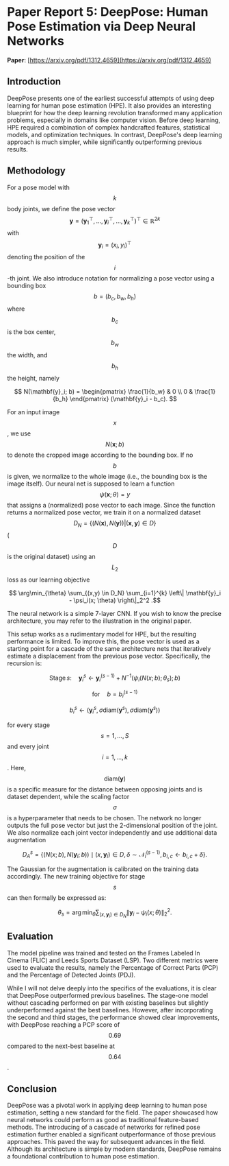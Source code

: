 # Paper Report 5: DeepPose: Human Pose Estimation via Deep Neural Networks

**Paper**: [https://arxiv.org/pdf/1312.4659](https://arxiv.org/pdf/1312.4659)

## Introduction

DeepPose presents one of the earliest successful attempts of using deep learning for human pose estimation (HPE). It also provides an interesting blueprint for how the deep learning revolution transformed many application problems, especially in domains like computer vision. Before deep learning, HPE required a combination of complex handcrafted features, statistical models, and optimization techniques. In contrast, DeepPose's deep learning approach is much simpler, while significantly outperforming previous results.

## Methodology

For a pose model with $$ k $$ body joints, we define the pose vector 
$$  \mathbf{y} = (\mathbf{y}_1^\top, \ldots,\mathbf{y}_i^\top ,\ldots ,\mathbf{y}_k^\top )^\top \in \mathbb{R}^{2k} $$ with $$ \mathbf{y}_i = (x_i, y_i)^\top $$
denoting the position of the $$i$$-th joint. We also introduce notation for normalizing a pose vector using a bounding box $$ b = (b_c, b_w, b_h) $$ where $$b_c$$ is
the box center, $$ b_w $$ the width, and $$ b_h $$ the height, namely

$$ 
N(\mathbf{y}_i; b) = 
\begin{pmatrix}
\frac{1}{b_w} & 0 \\
0 & \frac{1}{b_h}
\end{pmatrix}
(\mathbf{y}_i - b_c).
$$

For an input image $$x$$, we use $$ N(\mathbf{x}; b) $$ to denote the cropped image according to the bounding box. If no $$b$$ is given, we normalize to the whole image
(i.e., the bounding box is the image itself). Our neural net is supposed to learn a function $$ \psi(\mathbf{x};\theta) = y$$ that assigns a (normalized) pose vector to each image.
Since the function returns a normalized pose vector, we train it on a normalized dataset $$ D_N = \{ (N(\mathbf{x}), N(\mathbf{y})) | (\mathbf{x}, \mathbf{y}) \in D \} $$ ($$D$$ is the original dataset)
using an $$ L_2 $$ loss as our learning objective

$$ \arg\min_{\theta} \sum_{(x,y) \in D_N} \sum_{i=1}^{k} \left\| \mathbf{y}_i - \psi_i(x; \theta) \right\|_2^2 .$$

The neural network is a simple 7-layer CNN. If you wish to know the precise architecture, you may refer to the illustration in the original paper.

This setup works as a rudimentary model for HPE, but the resulting performance is limited. To improve this, the pose vector is used as a starting point for a cascade of
the same architecture nets that iteratively estimate a displacement from the previous pose vector. Specifically, the recursion is:

$$\text{Stage} \, s: \quad \mathbf{y}_i^{s} \leftarrow \mathbf{y}_i^{(s-1)} + N^{-1} \left( \psi_i(N(x; b); \theta_s); b \right)$$

$$\text{for} \quad b = b_i^{(s-1)}$$

$$b_i^s \leftarrow (\mathbf{y}_i^s, \sigma \text{diam}(\mathbf{y}^s), \sigma \text{diam}(\mathbf{y}^s))$$

for every stage $$ s=1, \ldots, S $$ and every joint $$i = 1,\ldots,k $$. Here, $$\text{diam}(\mathbf{y})$$ is a specific measure for the distance between opposing joints and is dataset dependent, while
the scaling factor $$\sigma$$ is a hyperparameter that needs to be chosen.
The network no longer outputs the full pose vector but just the 2-dimensional position of the joint. We also normalize each joint vector independently and use additional data augmentation

$$ D_A^s = \left\{ (N(x; b), N(\mathbf{y}_i; b)) \mid 
(x, \mathbf{y}_i) \in D, \, \delta \sim \mathcal{N}_i^{(s-1)}, \, 
b_{i,c} \leftarrow b_{i,c} +\delta 
\right\}. $$

The Gaussian for the augmentation is calibrated on the training data accordingly. The new training objective for stage $$s$$ can then formally be expressed as:

$$ \theta_s = \arg\min_{\theta} \sum_{(x,\mathbf{y}_i) \in D_N} \left\| \mathbf{y}_i - \psi_i(x; \theta) \right\|_2^2 .$$

## Evaluation

The model pipeline was trained and tested on the Frames Labeled In Cinema (FLIC) and Leeds Sports Dataset (LSP). Two different metrics were used to evaluate the results, namely the Percentage of Correct Parts (PCP) and the Percentage of Detected Joints (PDJ). 

While I will not delve deeply into the specifics of the evaluations, it is clear that DeepPose outperformed previous baselines. The stage-one model without cascading performed on par with existing baselines but slightly underperformed against the best baselines. However, after incorporating the second and third stages, the performance showed clear improvements, with DeepPose reaching a PCP score of $$0.69$$ compared to the next-best baseline at $$0.64$$.

## Conclusion

DeepPose was a pivotal work in applying deep learning to human pose estimation, setting a new standard for the field.
The paper showcased how neural networks could perform as good as traditional feature-based methods.
The introducing of a cascade of networks for refined pose estimation further enabled a significant outperformance of those previous approaches.
This paved the way for subsequent advances in the field. Although its architecture is simple by modern standards, DeepPose remains a foundational contribution to human pose estimation.




